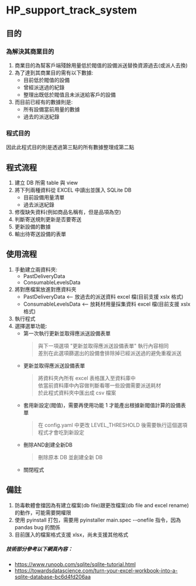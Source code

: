 # HP_support_track_system

## 目的
### 為解決其商業目的
1. 商業目的為幫客戶端殘餘用量低於閥值的設備派送替換資源過去(或派人去換)
2. 為了達到其商業目的需有以下數據:
    * 目前低於閥值的設備
    * 曾經派送過的紀錄
    * 整理出既低於閥值且未派送給客戶的設備
3. 而目前已經有的數據則是:
    * 所有設備當前用量的數據
    * 過去的派送紀錄

### 程式目的
因此此程式目的則是透過第三點的所有數據整理成第二點

## 程式流程
1. 建立 DB 所需 table 與 view
2. 將下列兩種資料從 EXCEL 中讀出並匯入 SQLite DB
    * 目前設備用量清單
    * 過去派送紀錄
3. 修復缺失資料(例如商品名稱有，但是品項為空)
4. 判斷寄送規則更新是否要寄送
5. 更新設備的數據
6. 輸出待寄送設備的表單

## 使用流程
1. 手動建立兩資料夾:
   * PastDeliveryData
   * ConsumableLevelsData
2. 將對應檔案放進對應資料夾
   * PastDeliveryData <-- 放過去的派送資料 excel 檔(目前支援 xslx 格式)
   * ConsumableLevelsData <-- 放耗材用量採集資料 excel 檔(目前支援 xslx 格式)
3. 執行程式
4. 選擇選單功能:  
   * 第一次執行更新並取得應派送設備表單  
      > 與下一項選項 "更新並取得應派送設備表單" 執行內容相同  
        差別在此選項篩選出的設備會排除掉已經派送過的避免重複派送  
   * 更新並取得應派送設備表單  
      > 將資料夾內所有 excel 表格匯入至資料庫中  
        依當前資料庫中內容做判斷看哪一些設備需要派送耗材  
        於此程式資料夾中匯出成 csv 檔案  
   * 套用新設定(閥值)，需要再使用功能 1 才能產出根據新閥值計算的設備表單
      > 在 config.yaml 中更改 LEVEL_THRESHOLD 後需要執行這個選項程式才會吃到新設定  
   * 刪除AND創建全新DB
      > 刪除原本 DB 並創建全新 DB
   * 關閉程式

## 備註
1. 防毒軟體會擋因為有建立檔案(db file)跟更改檔案(db file and excel rename)的動作，可能需要開權限
2. 使用 pyinstall 打包，需要用 pyinstaller main.spec --onefile 指令，因為 pandas bug 的關係
3. 目前匯入的檔案格式支援 xlsx，尚未支援其他格式

##### 技術部分參考以下網頁內容：
* https://www.runoob.com/sqlite/sqlite-tutorial.html
* https://towardsdatascience.com/turn-your-excel-workbook-into-a-sqlite-database-bc6d4fd206aa
